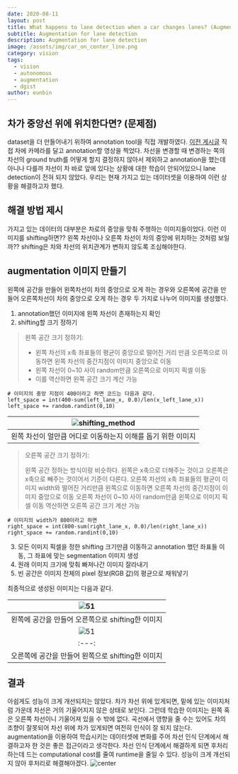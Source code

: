 ```yaml
---
date: 2020-08-11
layout: post
title: What happens to lane detection when a car changes lanes? (Augmentation)
subtitle: Augmentation for lane detection
description: Augmentation for lane detection
image: /assets/img/car_on_center_line.png
category: vision
tags:
  - vision
  - autonomous
  - augmentation
  - dgist
author: eunbin
---
```


## 차가 중앙선 위에 위치한다면? (문제점)
dataset을 더 만들어내기 위하여 annotation tool을 직접 개발하였다. [이전 게시글](https://dgist-artiv.github.io/vision/2020/06/24/Lane_annotation_tool.html)
직접 차에 카메라를 달고 annotation할 영상을 찍었다. 
차선을 변경할 때 변경하는 쪽의 차선의 ground truth를 어떻게 할지 결정하지 않아서 제외하고 annotation을 했는데
아니나 다를까 차선이 차 바로 앞에 있다는 상황에 대한 학습이 안되어있으니 lane detection이 전혀 되지 않았다.
우리는 현재 가지고 있는 데이터셋을 이용하여 이런 상황을 해결하고자 했다.


## 해결 방법 제시
가지고 있는 데이터의 대부분은 차로의 중앙을 맞춰 주행하는 이미지들이었다. 이런 이미지를 shifting하면??
왼쪽 차선이나 오른쪽 차선이 차의 중앙에 위치하는 것처럼 보일까??
shifting은 차와 차선의 위치관계가 변하지 않도록 조심해야한다.

## augmentation 이미지 만들기
왼쪽에 공간을 만들어 왼쪽차선이 차의 중앙으로 오게 하는 경우와 오른쪽에 공간을 만들어 오른쪽차선이 차의 중앙으로 오게 하는 경우 두 가지로 나누어 이미지를 생성했다.
1. annotation했던 이미지에 왼쪽 차선이 존재하는지 확인
2. shifting할 크기 정하기

> 왼쪽 공간 크기 정하기: 
> 
>  - 왼쪽 차선의 x축 좌표들의 평균이 중앙으로 떨어진 거리 만큼 오른쪽으로 이동하면 왼쪽 차선의 중간지점이 이미지 중앙으로 이동
>  - 왼쪽 차선이 0~10 사이 random만큼 오른쪽으로 이미지 픽셀 이동
>  - 이를 역산하면 왼쪽 공간 크기 계산 가능

``` python3
# 이미지의 중앙 지점이 400이라고 하면 코드는 다음과 같다.
left_space = int(400-sum(left_lane_x, 0.0)/len(x_left_lane_x))
left_space += random.randint(0,10)
```

|![shifting_method](https://user-images.githubusercontent.com/53460541/112950973-d6731700-9175-11eb-977f-ed66be91dd41.png)|
|:---:|
|왼쪽 차선이 얼만큼 어디로 이동하는지 이해를 돕기 위한 이미지|

> 오른쪽 공간 크기 정하기:
>
> 왼쪽 공간 정하는 방식이랑 비슷하다. 왼쪽은 x축으로 더해주는 것이고 오른쪽은 x축으로 빼주는 것이어서 기준이 다른다. 
> 오른쪽 차선의 x축 좌표들의 평균이 이미지 width와 떨어진 거리만큼 왼쪽으로 이동하면 오른쪽 차선의 중간지점이 이미지 중앙으로 이동
> 오른쪽 차선이 0~10 사이 random만큼 왼쪽으로 이미지 픽셀 이동
> 역산하면 오른쪽 공간 크기 계산 가능

``` python3
# 이미지의 width가 800이라고 하면
right_space = int(800-sum(right_lane_x, 0.0)/len(right_lane_x))
right_space += random.randint(0,10)
```

3. 모든 이미지 픽셀을 정한 shifting 크기만큼 이동하고 annotation 했던 좌표들 이동, 그 좌표에 맞는 segmentation 이미지 생성
5. 원래 이미지 크기에 맞춰 빠져나간 이미지 잘라내기
6. 빈 공간은 이미지 전체의 pixel 정보(RGB 값)의 평균으로 채워넣기

최종적으로 생성된 이미지는 다음과 같다.

|![51](https://user-images.githubusercontent.com/53460541/112949963-b8f17d80-9174-11eb-937f-2ba0510f7da4.jpg)|
|:---:|
|왼쪽에 공간을 만들어 오른쪽으로 shifting한 이미지|
|![51](https://user-images.githubusercontent.com/53460541/112950051-d1fa2e80-9174-11eb-9bfd-bef50902528e.jpg)|
|:---:|
|오른쪽에 공간을 만들어 왼쪽으로 shifting한 이미지|

## 결과
아쉽게도 성능이 크게 개선되지는 않았다. 차가 차선 위에 있게되면, 밑에 있는 이미지처럼 가운데 차선은 거의 기울어지지 않은 상태로 보인다.
그런데 학습한 이미지는 왼쪽 혹은 오른쪽 차선이니 기울어져 있을 수 밖에 없다.
곡선에서 영향을 줄 수는 있어도 차의 조향이 잘못되어 차선 위에 차가 있게되면 여전히 인식이 잘 되지 않는다.
augmentation을 이용하여 학습시키는 데이터셋에 변화를 주어 차선 인식 단계에서 해결하고자 한 것은 좋은 접근이라고 생각한다.
차선 인식 단계에서 해결하게 되면 후처리 하는데 드는 computational cost를 줄여 runtime을 줄일 수 있다.
성능이 크게 개선되지 않아 후처리로 해결해야겠다.
![center](https://user-images.githubusercontent.com/53460541/112952560-957c0200-9177-11eb-9e84-3727f9ce9292.png)
